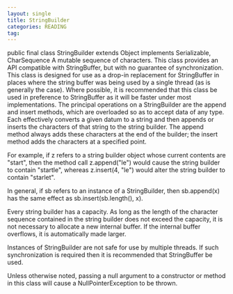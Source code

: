 ```yaml
---
layout: single
title: StringBuilder
categories: READING
tag: 
---
```


public final class StringBuilder
extends Object
implements Serializable, CharSequence
A mutable sequence of characters. This class provides an API compatible with StringBuffer, but with no guarantee of synchronization. This class is designed for use as a drop-in replacement for StringBuffer in places where the string buffer was being used by a single thread (as is generally the case). Where possible, it is recommended that this class be used in preference to StringBuffer as it will be faster under most implementations.
The principal operations on a StringBuilder are the append and insert methods, which are overloaded so as to accept data of any type. Each effectively converts a given datum to a string and then appends or inserts the characters of that string to the string builder. The append method always adds these characters at the end of the builder; the insert method adds the characters at a specified point.

For example, if z refers to a string builder object whose current contents are "start", then the method call z.append("le") would cause the string builder to contain "startle", whereas z.insert(4, "le") would alter the string builder to contain "starlet".

In general, if sb refers to an instance of a StringBuilder, then sb.append(x) has the same effect as sb.insert(sb.length(), x).

Every string builder has a capacity. As long as the length of the character sequence contained in the string builder does not exceed the capacity, it is not necessary to allocate a new internal buffer. If the internal buffer overflows, it is automatically made larger.

Instances of StringBuilder are not safe for use by multiple threads. If such synchronization is required then it is recommended that StringBuffer be used.

Unless otherwise noted, passing a null argument to a constructor or method in this class will cause a NullPointerException to be thrown.